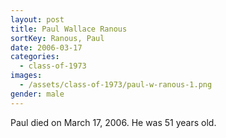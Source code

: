 ```yaml
---
layout: post
title: Paul Wallace Ranous
sortKey: Ranous, Paul
date: 2006-03-17
categories:
  - class-of-1973
images:
  - /assets/class-of-1973/paul-w-ranous-1.png
gender: male
---
```


Paul died on March 17, 2006. He was 51 years old.
